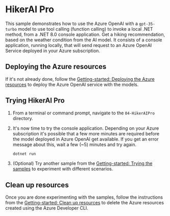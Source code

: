 # HikerAI Pro

This sample demonstrates how to use the Azure OpenAI with a `gpt-35-turbo` model to use tool calling (function calling) to invoke a local .NET method, from a .NET 8.0 console application. Get a hiking recommendation, based on the weather condition from the AI model. It consists of a console application, running locally, that will send request to an Azure OpenAI Service deployed in your Azure subscription.

## Deploying the Azure resources

If it's not already done, follow the [Getting-started: Deploying the Azure resources](../../README.md#deploying-the-azure-resources) to deploy the Azure OpenAI service with the models.


## Trying HikerAI Pro

1. From a terminal or command prompt, navigate to the `04-HikerAIPro` directory.

2. It's now time to try the console application. Depending on your Azure subscription it's possible that a few more minutes are required before the model deployed in Azure OpenAI get available. If you get an error message about this, wait a few (~5) minutes and try again.
	```bash
	dotnet run
	```

3. (Optional) Try another sample from the [Getting-started: Trying the samples](../README.md#trying-the-samples) to experiment with different scenarios.

## Clean up resources

Once you are done experimenting with the samples, follow the instructions from the [Getting-started: Clean up resources](../../README.md#clean-up-resources) to delete the Azure resources created using the Azure Developer CLI.